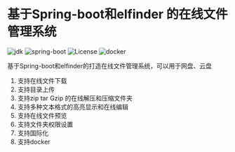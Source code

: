# 基于Spring-boot和elfinder 的在线文件管理系统
![jdk](https://img.shields.io/badge/jdk-1.8%2B-orange.svg) ![spring-boot](https://img.shields.io/badge/spring--boot-2.3.7.RELEASE-blue.svg) ![License](https://img.shields.io/badge/License-Apache%202.0-blue.svg) ![docker](https://img.shields.io/badge/docker%20build-passing-brightgreen)
 
基于Spring-boot和elfinder的打造在线文件管理系统，可以用于网盘、云盘

1. 支持在线文件下载
1. 支持目录上传
1. 支持zip tar Gzip 的在线解压和压缩文件夹
1. 支持多种文本格式的高亮显示和在线编辑
1. 支持在线文件预览
1. 支持文件夹权限设置
1. 支持国际化
1. 支持docker
